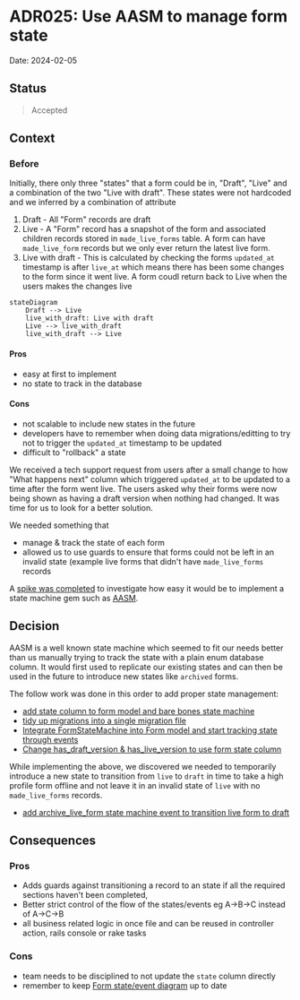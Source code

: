 # ADR025: Use AASM to manage form state 

Date: 2024-02-05

## Status

> Accepted

## Context

### Before

Initially, there only three "states" that a form could be in, "Draft", "Live" and a combination of the two "Live with draft". These states were not hardcoded and we inferred by a combination of attribute  

1. Draft - All "Form" records are draft
2. Live - A "Form" record has a snapshot of the form and associated children records stored in `made_live_forms` table. A form can have `made_live_form` records but we only ever return the latest live form.
3. Live with draft - This is calculated by checking the forms `updated_at` timestamp is after `live_at` which means there has been some changes to the form since it went live. A form coudl return back to Live when the users makes the changes live

```mermaid
stateDiagram
    Draft --> Live 
    live_with_draft: Live with draft
    Live --> live_with_draft
    live_with_draft --> Live

```

#### Pros
- easy at first to implement
- no state to track in the database

#### Cons
- not scalable to include new states in the future
- developers have to remember when doing data migrations/editting to try not to trigger the `updated_at` timestamp to be updated
- difficult to "rollback" a state

We received a tech support request from users after a small change to how "What happens next" column which triggered 
`updated_at` to be updated to a time after the form went live. The users asked why their forms were now being shown as 
having a draft version when nothing had changed. It was time for us to look for a better solution.

We needed something that
- manage & track the state of each form
- allowed us to use guards to ensure that forms could not be left in an invalid state (example live forms that didn't 
  have `made_live_forms` records

A [spike was completed](https://github.com/alphagov/forms-api/pull/414) to investigate how easy it would be to implement a state machine gem such as [AASM](https://github.com/aasm/aasm).

## Decision

AASM is a well known state machine which seemed to fit our needs better than us manually trying to track the state with a 
plain enum database column. It would first used to replicate our existing states and can then be used in the future to
introduce new states like `archived` forms.

The follow work was done in this order to add proper state management:

- [add state column to form model and bare bones state machine](https://github.com/alphagov/forms-api/pull/422)
- [tidy up migrations into a single migration file](https://github.com/alphagov/forms-api/pull/428)
- [Integrate FormStateMachine into Form model and start tracking state through events](https://github.com/alphagov/forms-api/pull/425)
- [Change has_draft_version & has_live_version to use form state column](https://github.com/alphagov/forms-api/pull/429)

While implementing the above, we discovered we needed to temporarily introduce a new state to transition from `live` to `draft`
in time to take a high profile form offline and not leave it in an invalid state of `live` with no `made_live_forms` records.
- [add archive_live_form state machine event to transition live form to draft](https://github.com/alphagov/forms-api/pull/430)


## Consequences

### Pros
- Adds guards against transitioning a record to an state if all the required sections haven't been completed,
- Better strict control of the flow of the states/events eg A->B->C instead of A->C->B
- all business related logic in once file and can be reused in controller action, rails console or rake tasks

### Cons
- team needs to be disciplined to not update the `state` column directly
- remember to keep [Form state/event diagram](https://github.com/alphagov/forms/blob/69b56f0174d368fc2cdb0a56fc9cc00ac1c9a9f6/diagrams/form-states-and-events.md) up to date
